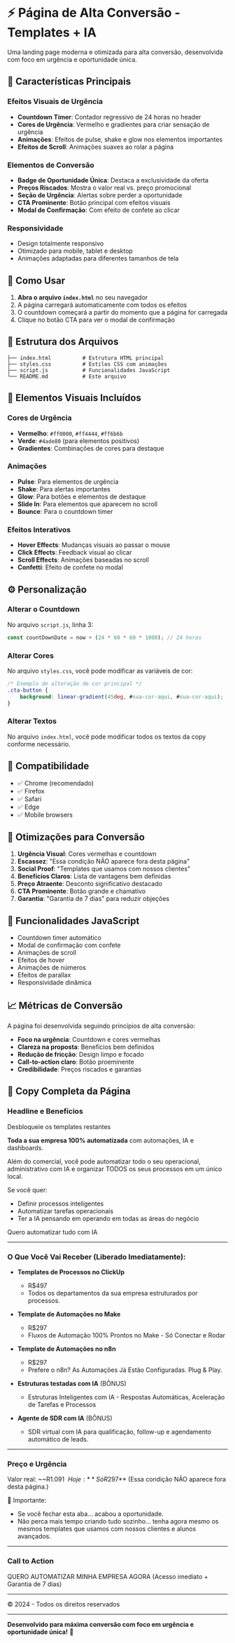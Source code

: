 # ⚡ Página de Alta Conversão - Templates + IA

Uma landing page moderna e otimizada para alta conversão, desenvolvida com foco em urgência e oportunidade única.

## 🎯 Características Principais

### Efeitos Visuais de Urgência
- **Countdown Timer**: Contador regressivo de 24 horas no header
- **Cores de Urgência**: Vermelho e gradientes para criar sensação de urgência
- **Animações**: Efeitos de pulse, shake e glow nos elementos importantes
- **Efeitos de Scroll**: Animações suaves ao rolar a página

### Elementos de Conversão
- **Badge de Oportunidade Única**: Destaca a exclusividade da oferta
- **Preços Riscados**: Mostra o valor real vs. preço promocional
- **Seção de Urgência**: Alertas sobre perder a oportunidade
- **CTA Prominente**: Botão principal com efeitos visuais
- **Modal de Confirmação**: Com efeito de confete ao clicar

### Responsividade
- Design totalmente responsivo
- Otimizado para mobile, tablet e desktop
- Animações adaptadas para diferentes tamanhos de tela

## 🚀 Como Usar

1. **Abra o arquivo `index.html`** no seu navegador
2. A página carregará automaticamente com todos os efeitos
3. O countdown começará a partir do momento que a página for carregada
4. Clique no botão CTA para ver o modal de confirmação

## 📁 Estrutura dos Arquivos

```
├── index.html          # Estrutura HTML principal
├── styles.css          # Estilos CSS com animações
├── script.js           # Funcionalidades JavaScript
└── README.md           # Este arquivo
```

## 🎨 Elementos Visuais Incluídos

### Cores de Urgência
- **Vermelho**: `#ff0000`, `#ff4444`, `#ff6b6b`
- **Verde**: `#4ade80` (para elementos positivos)
- **Gradientes**: Combinações de cores para destaque

### Animações
- **Pulse**: Para elementos de urgência
- **Shake**: Para alertas importantes
- **Glow**: Para botões e elementos de destaque
- **Slide In**: Para elementos que aparecem no scroll
- **Bounce**: Para o countdown timer

### Efeitos Interativos
- **Hover Effects**: Mudanças visuais ao passar o mouse
- **Click Effects**: Feedback visual ao clicar
- **Scroll Effects**: Animações baseadas no scroll
- **Confetti**: Efeito de confete no modal

## ⚙️ Personalização

### Alterar o Countdown
No arquivo `script.js`, linha 3:
```javascript
const countDownDate = now + (24 * 60 * 60 * 1000); // 24 horas
```

### Alterar Cores
No arquivo `styles.css`, você pode modificar as variáveis de cor:
```css
/* Exemplo de alteração de cor principal */
.cta-button {
    background: linear-gradient(45deg, #sua-cor-aqui, #sua-cor-aqui);
}
```

### Alterar Textos
No arquivo `index.html`, você pode modificar todos os textos da copy conforme necessário.

## 📱 Compatibilidade

- ✅ Chrome (recomendado)
- ✅ Firefox
- ✅ Safari
- ✅ Edge
- ✅ Mobile browsers

## 🎯 Otimizações para Conversão

1. **Urgência Visual**: Cores vermelhas e countdown
2. **Escassez**: "Essa condição NÃO aparece fora desta página"
3. **Social Proof**: "Templates que usamos com nossos clientes"
4. **Benefícios Claros**: Lista de vantagens bem definidas
5. **Preço Atraente**: Desconto significativo destacado
6. **CTA Prominente**: Botão grande e chamativo
7. **Garantia**: "Garantia de 7 dias" para reduzir objeções

## 🔧 Funcionalidades JavaScript

- Countdown timer automático
- Modal de confirmação com confete
- Animações de scroll
- Efeitos de hover
- Animações de números
- Efeitos de parallax
- Responsividade dinâmica

## 📈 Métricas de Conversão

A página foi desenvolvida seguindo princípios de alta conversão:
- **Foco na urgência**: Countdown e cores vermelhas
- **Clareza na proposta**: Benefícios bem definidos
- **Redução de fricção**: Design limpo e focado
- **Call-to-action claro**: Botão proeminente
- **Credibilidade**: Preços riscados e garantias

## 📝 Copy Completa da Página

### Headline e Benefícios

Desbloqueie os templates restantes

**Toda a sua empresa 100% automatizada** com automações, IA e dashboards.

Além do comercial, você pode automatizar todo o seu operacional, administrativo com IA e organizar TODOS os seus processos em um único local.

Se você quer:
- Definir processos inteligentes
- Automatizar tarefas operacionais
- Ter a IA pensando em operando em todas as áreas do negócio

Quero automatizar tudo com IA

---

### O Que Você Vai Receber (Liberado Imediatamente):

- **Templates de Processos no ClickUp**
  - R$497
  - Todos os departamentos da sua empresa estruturados por processos.

- **Template de Automações no Make**
  - R$297
  - Fluxos de Automação 100% Prontos no Make - Só Conectar e Rodar

- **Template de Automações no n8n**
  - R$297
  - Prefere o n8n? As Automações Já Estão Configuradas. Plug & Play.

- **Estruturas testadas com IA** (BÔNUS)
  - Estruturas Inteligentes com IA - Respostas Automáticas, Aceleração de Tarefas e Processos

- **Agente de SDR com IA** (BÔNUS)
  - SDR virtual com IA para qualificação, follow-up e agendamento automático de leads.

---

### Preço e Urgência

Valor real: ~~R$1.091~~
Hoje: **Só R$297**
(Essa condição NÃO aparece fora desta página.)

🚨 Importante:
- Se você fechar esta aba… acabou a oportunidade.
- Não perca mais tempo criando tudo sozinho… tenha agora mesmo os mesmos templates que usamos com nossos clientes e alunos avançados.

---

### Call to Action

QUERO AUTOMATIZAR MINHA EMPRESA AGORA
(Acesso imediato + Garantia de 7 dias)

---

© 2024 - Todos os direitos reservados

---

**Desenvolvido para máxima conversão com foco em urgência e oportunidade única!** 🚀 